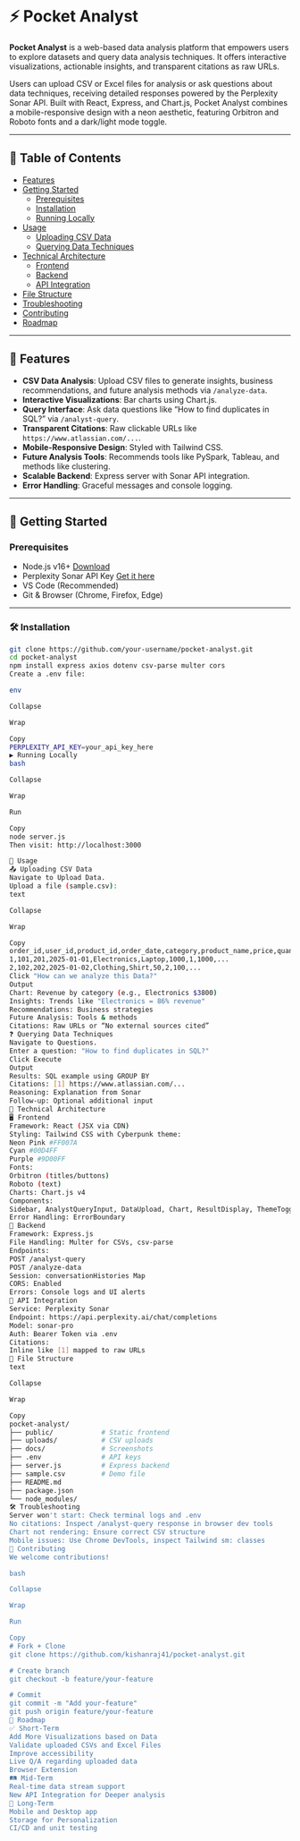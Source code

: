 # ⚡ Pocket Analyst

**Pocket Analyst** is a web-based data analysis platform that empowers users to explore datasets and query data analysis techniques. It offers interactive visualizations, actionable insights, and transparent citations as raw URLs.

Users can upload CSV or Excel files for analysis or ask questions about data techniques, receiving detailed responses powered by the Perplexity Sonar API. Built with React, Express, and Chart.js, Pocket Analyst combines a mobile-responsive design with a neon aesthetic, featuring Orbitron and Roboto fonts and a dark/light mode toggle.

---

## 📑 Table of Contents

- [Features](#🚀-features)
- [Getting Started](#🧰-getting-started)
  - [Prerequisites](#prerequisites)
  - [Installation](#🛠️-installation)
  - [Running Locally](#▶️-running-locally)
- [Usage](#📂-usage)
  - [Uploading CSV Data](#📤-uploading-csv-data)
  - [Querying Data Techniques](#❓-querying-data-techniques)
- [Technical Architecture](#🧱-technical-architecture)
  - [Frontend](#🖥️-frontend)
  - [Backend](#🧪-backend)
  - [API Integration](#🔌-api-integration)
- [File Structure](#📁-file-structure)
- [Troubleshooting](#🛠️-troubleshooting)
- [Contributing](#🤝-contributing)
- [Roadmap](#🧭-roadmap)

---

## 🚀 Features

- **CSV Data Analysis**: Upload CSV files to generate insights, business recommendations, and future analysis methods via `/analyze-data`.
- **Interactive Visualizations**: Bar charts using Chart.js.
- **Query Interface**: Ask data questions like “How to find duplicates in SQL?” via `/analyst-query`.
- **Transparent Citations**: Raw clickable URLs like `https://www.atlassian.com/...`.
- **Mobile-Responsive Design**: Styled with Tailwind CSS.
- **Future Analysis Tools**: Recommends tools like PySpark, Tableau, and methods like clustering.
- **Scalable Backend**: Express server with Sonar API integration.
- **Error Handling**: Graceful messages and console logging.

---

## 🧰 Getting Started

### Prerequisites

- Node.js v16+ [Download](https://nodejs.org/)
- Perplexity Sonar API Key [Get it here](https://www.perplexity.ai/)
- VS Code (Recommended)
- Git & Browser (Chrome, Firefox, Edge)

---

### 🛠️ Installation

```bash
git clone https://github.com/your-username/pocket-analyst.git
cd pocket-analyst
npm install express axios dotenv csv-parse multer cors
Create a .env file:

env

Collapse

Wrap

Copy
PERPLEXITY_API_KEY=your_api_key_here
▶️ Running Locally
bash

Collapse

Wrap

Run

Copy
node server.js
Then visit: http://localhost:3000

📂 Usage
📤 Uploading CSV Data
Navigate to Upload Data.
Upload a file (sample.csv):
text

Collapse

Wrap

Copy
order_id,user_id,product_id,order_date,category,product_name,price,quantity,revenue,...
1,101,201,2025-01-01,Electronics,Laptop,1000,1,1000,...
2,102,202,2025-01-02,Clothing,Shirt,50,2,100,...
Click "How can we analyze this Data?"
Output
Chart: Revenue by category (e.g., Electronics $3800)
Insights: Trends like "Electronics = 86% revenue"
Recommendations: Business strategies
Future Analysis: Tools & methods
Citations: Raw URLs or “No external sources cited”
❓ Querying Data Techniques
Navigate to Questions.
Enter a question: "How to find duplicates in SQL?"
Click Execute
Output
Results: SQL example using GROUP BY
Citations: [1] https://www.atlassian.com/...
Reasoning: Explanation from Sonar
Follow-up: Optional additional input
🧱 Technical Architecture
🖥️ Frontend
Framework: React (JSX via CDN)
Styling: Tailwind CSS with Cyberpunk theme:
Neon Pink #FF007A
Cyan #00D4FF
Purple #9D00FF
Fonts:
Orbitron (titles/buttons)
Roboto (text)
Charts: Chart.js v4
Components:
Sidebar, AnalystQueryInput, DataUpload, Chart, ResultDisplay, ThemeToggle
Error Handling: ErrorBoundary
🧪 Backend
Framework: Express.js
File Handling: Multer for CSVs, csv-parse
Endpoints:
POST /analyst-query
POST /analyze-data
Session: conversationHistories Map
CORS: Enabled
Errors: Console logs and UI alerts
🔌 API Integration
Service: Perplexity Sonar
Endpoint: https://api.perplexity.ai/chat/completions
Model: sonar-pro
Auth: Bearer Token via .env
Citations:
Inline like [1] mapped to raw URLs
📁 File Structure
text

Collapse

Wrap

Copy
pocket-analyst/
├── public/            # Static frontend
├── uploads/           # CSV uploads
├── docs/              # Screenshots
├── .env               # API keys
├── server.js          # Express backend
├── sample.csv         # Demo file
├── README.md
├── package.json
└── node_modules/
🛠️ Troubleshooting
Server won't start: Check terminal logs and .env
No citations: Inspect /analyst-query response in browser dev tools
Chart not rendering: Ensure correct CSV structure
Mobile issues: Use Chrome DevTools, inspect Tailwind sm: classes
🤝 Contributing
We welcome contributions!

bash

Collapse

Wrap

Run

Copy
# Fork + Clone
git clone https://github.com/kishanraj41/pocket-analyst.git

# Create branch
git checkout -b feature/your-feature

# Commit
git commit -m "Add your-feature"
git push origin feature/your-feature
🧭 Roadmap
✅ Short-Term
Add More Visualizations based on Data
Validate uploaded CSVs and Excel Files
Improve accessibility
Live Q/A regarding uploaded data
Browser Extension
🛤️ Mid-Term
Real-time data stream support
New API Integration for Deeper analysis
🚀 Long-Term
Mobile and Desktop app
Storage for Personalization
CI/CD and unit testing
